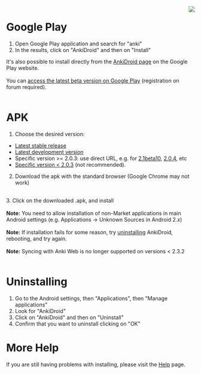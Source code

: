 
<img src='http://i.stack.imgur.com/hUgkh.png' align='right'>


<h1>Google Play</h1>
<ol><li>Open Google Play application and search for "anki"<br>
</li><li>In the results, click on "AnkiDroid" and then on "Install"</li></ol>

It's also possible to install directly from the <a href='https://market.android.com/details?id=com.ichi2.anki'>AnkiDroid page</a> on the Google Play website.<br>
<br>
You can <a href='Contribution#Become_a_beta_tester.md'>access the latest beta version on Google Play</a> (registration on forum required).<br>
<br>
<h1>APK</h1>

1. Choose the desired version:<br>
<ul><li><a href='https://github.com/ankidroid/Anki-Android/releases/latest'>Latest stable release</a>
</li><li><a href='https://github.com/ankidroid/Anki-Android/releases'>Latest development version</a>
</li><li>Specific version >= 2.0.3: use direct URL, e.g. for <a href='https://github.com/ankidroid/Anki-Android/releases/tag/v2.1beta10'>2.1beta10</a>, <a href='https://github.com/ankidroid/Anki-Android/releases/tag/v2.0.4'>2.0.4</a>, etc<br>
</li><li><a href='http://code.google.com/p/ankidroid/downloads/list'>Specific version &lt; 2.0.3</a> (not recommended).</li></ul>

2. Download the apk with the standard browser (Google Chrome may not work)<br>
<br>
3. Click on the downloaded .apk, and install<br>
<br>
<b>Note:</b> You need to allow installation of non-Market applications in main Android settings (e.g. Applications -> Unknown Sources in Android 2.x)<br>
<br>
<b>Note:</b> If installation fails for some reason, try <a href='#Uninstalling.md'>uninstalling</a> AnkiDroid, rebooting,  and try again.<br>
<br>
<b>Note:</b> Syncing with Anki Web is no longer supported on versions < 2.3.2<br>
<br>
<h1>Uninstalling</h1>
<ol><li>Go to the Android settings, then "Applications", then "Manage applications"<br>
</li><li>Look for "AnkiDroid"<br>
</li><li>Click on "AnkiDroid" and then on "Uninstall"<br>
</li><li>Confirm that you want to uninstall clicking on "OK"</li></ol>

<h1>More Help</h1>
If you are still having problems with installing, please visit the <a href='http://ankidroid.org/docs/help.html'>Help</a> page.